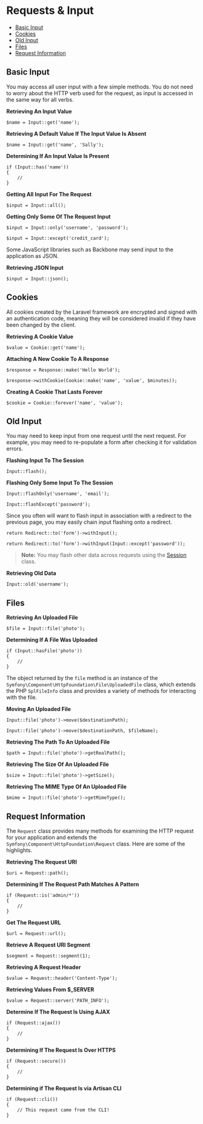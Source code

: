 # Requests & Input

- [Basic Input](#basic-input)
- [Cookies](#cookies)
- [Old Input](#old-input)
- [Files](#files)
- [Request Information](#request-information)

<a name="basic-input"></a>
## Basic Input

You may access all user input with a few simple methods. You do not need to worry about the HTTP verb used for the request, as input is accessed in the same way for all verbs.

**Retrieving An Input Value**

	$name = Input::get('name');

**Retrieving A Default Value If The Input Value Is Absent**

	$name = Input::get('name', 'Sally');

**Determining If An Input Value Is Present**

	if (Input::has('name'))
	{
		//
	}

**Getting All Input For The Request**

	$input = Input::all();

**Getting Only Some Of The Request Input**

	$input = Input::only('username', 'password');

	$input = Input::except('credit_card');

Some JavaScript libraries such as Backbone may send input to the application as JSON.

**Retrieving JSON Input**

	$input = Input::json();

<a name="cookies"></a>
## Cookies

All cookies created by the Laravel framework are encrypted and signed with an authentication code, meaning they will be considered invalid if they have been changed by the client.

**Retrieving A Cookie Value**

	$value = Cookie::get('name');

**Attaching A New Cookie To A Response**

	$response = Response::make('Hello World');

	$response->withCookie(Cookie::make('name', 'value', $minutes));

**Creating A Cookie That Lasts Forever**

	$cookie = Cookie::forever('name', 'value');

<a name="old-input"></a>
## Old Input

You may need to keep input from one request until the next request. For example, you may need to re-populate a form after checking it for validation errors.

**Flashing Input To The Session**

	Input::flash();

**Flashing Only Some Input To The Session**

	Input::flashOnly('username', 'email');

	Input::flashExcept('password');

Since you often will want to flash input in association with a redirect to the previous page, you may easily chain input flashing onto a redirect.

	return Redirect::to('form')->withInput();

	return Redirect::to('form')->withInput(Input::except('password'));

> **Note:** You may flash other data across requests using the [Session](/docs/session) class.

**Retrieving Old Data**

	Input::old('username');

<a name="files"></a>
## Files

**Retrieving An Uploaded File**

	$file = Input::file('photo');

**Determining If A File Was Uploaded**

	if (Input::hasFile('photo'))
	{
		//
	}

The object returned by the `file` method is an instance of the `Symfony\Component\HttpFoundation\File\UploadedFile` class, which extends the PHP `SplFileInfo` class and provides a variety of methods for interacting with the file.

**Moving An Uploaded File**

	Input::file('photo')->move($destinationPath);

	Input::file('photo')->move($destinationPath, $fileName);

**Retrieving The Path To An Uploaded File**

	$path = Input::file('photo')->getRealPath();

**Retrieving The Size Of An Uploaded File**

	$size = Input::file('photo')->getSize();

**Retrieving The MIME Type Of An Uploaded File**

	$mime = Input::file('photo')->getMimeType();

<a name="request-information"></a>
## Request Information

The `Request` class provides many methods for examining the HTTP request for your application and extends the `Symfony\Component\HttpFoundation\Request` class. Here are some of the highlights.

**Retrieving The Request URI**

	$uri = Request::path();

**Determining If The Request Path Matches A Pattern**

	if (Request::is('admin/*'))
	{
		//
	}

**Get The Request URL**

	$url = Request::url();

**Retrieve A Request URI Segment**

	$segment = Request::segment(1);

**Retrieving A Request Header**

	$value = Request::header('Content-Type');

**Retrieving Values From $_SERVER**

	$value = Request::server('PATH_INFO');

**Determine If The Request Is Using AJAX**

	if (Request::ajax())
	{
		//
	}

**Determining If The Request Is Over HTTPS**

	if (Request::secure())
	{
		//
	}
	
**Determining if The Request Is via Artisan CLI**
	
	if (Request::cli())
	{
		// This request came from the CLI!
	}
